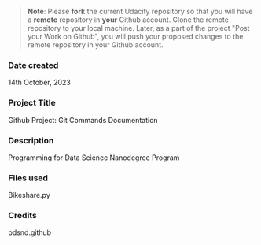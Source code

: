 >**Note**: Please **fork** the current Udacity repository so that you will have a **remote** repository in **your** Github account. Clone the remote repository to your local machine. Later, as a part of the project "Post your Work on Github", you will push your proposed changes to the remote repository in your Github account.

### Date created
14th October, 2023

### Project Title
Github Project: Git Commands Documentation 



### Description
Programming for Data Science Nanodegree Program

### Files used
Bikeshare.py

### Credits
pdsnd.github 

